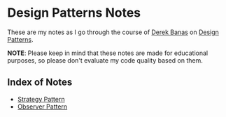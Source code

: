 # Design Patterns Notes

These are my notes as I go through the course of [Derek Banas](https://www.youtube.com/channel/UCwRXb5dUK4cvsHbx-rGzSgw) on [Design Patterns](https://www.youtube.com/playlist?list=PLF206E906175C7E07). 

**NOTE**: Please keep in mind that these notes are made for educational purposes, so please don't evaluate my code quality based on them.

## Index of Notes

* [Strategy Pattern](https://github.com/Catamo/design-patterns-notes/tree/master/DesignPatterns/Patterns/StrategyPattern)
* [Observer Pattern](https://github.com/Catamo/design-patterns-notes/tree/master/DesignPatterns/Patterns/ObserverPattern)
